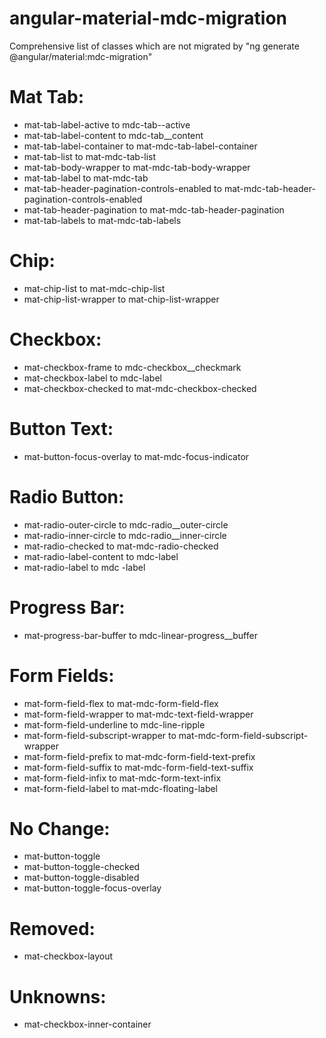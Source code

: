 # angular-material-mdc-migration
Comprehensive list of classes which are not migrated by "ng generate @angular/material:mdc-migration"

# Mat Tab:
- mat-tab-label-active to mdc-tab--active
- mat-tab-label-content to mdc-tab__content
- mat-tab-label-container to mat-mdc-tab-label-container
- mat-tab-list to mat-mdc-tab-list
- mat-tab-body-wrapper to mat-mdc-tab-body-wrapper
- mat-tab-label to mat-mdc-tab
- mat-tab-header-pagination-controls-enabled to mat-mdc-tab-header-pagination-controls-enabled
- mat-tab-header-pagination to mat-mdc-tab-header-pagination
- mat-tab-labels to mat-mdc-tab-labels

# Chip:
- mat-chip-list to mat-mdc-chip-list
- mat-chip-list-wrapper to mat-chip-list-wrapper

# Checkbox:
- mat-checkbox-frame to mdc-checkbox__checkmark
- mat-checkbox-label to mdc-label
- mat-checkbox-checked to mat-mdc-checkbox-checked

# Button Text:
- mat-button-focus-overlay to mat-mdc-focus-indicator

# Radio Button:
- mat-radio-outer-circle to mdc-radio__outer-circle
- mat-radio-inner-circle to mdc-radio__inner-circle
- mat-radio-checked to mat-mdc-radio-checked
- mat-radio-label-content to mdc-label
- mat-radio-label to mdc -label


# Progress Bar:
- mat-progress-bar-buffer to mdc-linear-progress__buffer

# Form Fields:
- mat-form-field-flex to mat-mdc-form-field-flex
- mat-form-field-wrapper to mat-mdc-text-field-wrapper
- mat-form-field-underline to mdc-line-ripple
- mat-form-field-subscript-wrapper to mat-mdc-form-field-subscript-wrapper
- mat-form-field-prefix to mat-mdc-form-field-text-prefix
- mat-form-field-suffix to mat-mdc-form-field-text-suffix
- mat-form-field-infix to mat-mdc-form-text-infix
- mat-form-field-label to mat-mdc-floating-label

# No Change:
- mat-button-toggle
- mat-button-toggle-checked
- mat-button-toggle-disabled
- mat-button-toggle-focus-overlay

# Removed:
- mat-checkbox-layout

# Unknowns:
- mat-checkbox-inner-container

